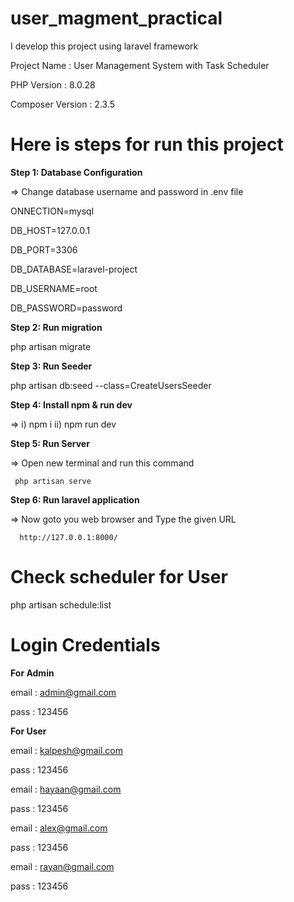 # user_magment_practical

I develop this project using laravel framework

Project Name : User Management System with Task Scheduler 

PHP Version : 8.0.28

Composer Version : 2.3.5


Here is steps for run this project
=================================


**Step 1: Database Configuration**

=> Change database username and password in .env file

ONNECTION=mysql

DB_HOST=127.0.0.1

DB_PORT=3306

DB_DATABASE=laravel-project

DB_USERNAME=root

DB_PASSWORD=password

**Step 2: Run migration**

php artisan migrate


**Step 3: Run Seeder**

php artisan db:seed --class=CreateUsersSeeder

**Step 4: Install npm & run dev**

=>  i) npm i 
       ii) npm run dev
	

**Step 5: Run Server**

=> Open new terminal and run this command
     
     php artisan serve


**Step 6: Run laravel application**
 
=>  Now goto you web browser and Type the given URL

      http://127.0.0.1:8000/





Check  scheduler for User
=============================== 
php artisan schedule:list



Login Credentials
=====================================

**For Admin**

email : admin@gmail.com

pass : 123456

**For User**

email : kalpesh@gmail.com

pass : 123456

email : hayaan@gmail.com

pass : 123456

email : alex@gmail.com

pass : 123456

email : rayan@gmail.com

pass : 123456 
